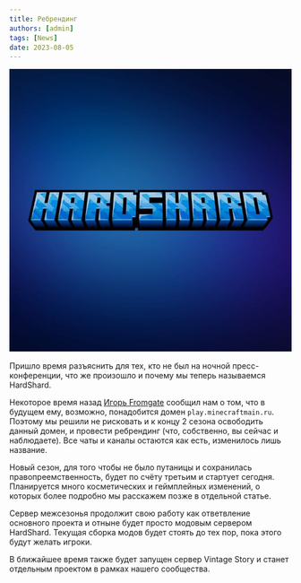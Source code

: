 ```yaml
---
title: Ребрендинг
authors: [admin]
tags: [News]
date: 2023-08-05
---
```


![Новый логотип и название проекта](./img/rebranding.jpg)

Пришло время разъяснить для тех, кто не был на ночной пресс-конференции, что же произошло и почему мы теперь называемся HardShard.

<!-- truncate -->

Некоторое время назад [Игорь Fromgate](https://vk.com/fromgate) сообщил нам о том, что в будущем ему, возможно, понадобится домен `play.minecraftmain.ru`. Поэтому мы решили не рисковать и к концу 2 сезона освободить данный домен, и провести ребрендинг (что, собственно, вы сейчас и наблюдаете). Все чаты и каналы остаются как есть, изменилось лишь название.

Новый сезон, для того чтобы не было путаницы и сохранилась правопреемственность, будет по счёту третьим и стартует сегодня. Планируется много косметических и геймплейных изменений, о которых более подробно мы расскажем позже в отдельной статье.

Сервер межсезонья продолжит свою работу как ответвление основного проекта и отныне будет просто модовым сервером HardShard. Текущая сборка модов будет стоять до тех пор, пока этого будут желать игроки.

В ближайшее время также будет запущен сервер Vintage Story и станет отдельным проектом в рамках нашего сообщества.
